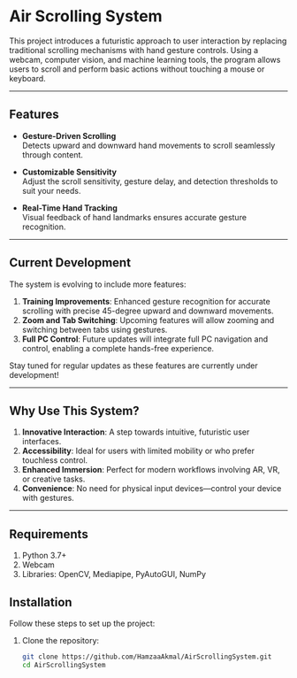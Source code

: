 # Air Scrolling System

This project introduces a futuristic approach to user interaction by replacing traditional scrolling mechanisms with hand gesture controls. Using a webcam, computer vision, and machine learning tools, the program allows users to scroll and perform basic actions without touching a mouse or keyboard.

---

## Features

- **Gesture-Driven Scrolling**  
  Detects upward and downward hand movements to scroll seamlessly through content.
  
- **Customizable Sensitivity**  
  Adjust the scroll sensitivity, gesture delay, and detection thresholds to suit your needs.

- **Real-Time Hand Tracking**  
  Visual feedback of hand landmarks ensures accurate gesture recognition.

---

## Current Development

The system is evolving to include more features:
1. **Training Improvements**: Enhanced gesture recognition for accurate scrolling with precise 45-degree upward and downward movements.
2. **Zoom and Tab Switching**: Upcoming features will allow zooming and switching between tabs using gestures.
3. **Full PC Control**: Future updates will integrate full PC navigation and control, enabling a complete hands-free experience.

Stay tuned for regular updates as these features are currently under development!

---

## Why Use This System?

1. **Innovative Interaction**: A step towards intuitive, futuristic user interfaces.
2. **Accessibility**: Ideal for users with limited mobility or who prefer touchless control.
3. **Enhanced Immersion**: Perfect for modern workflows involving AR, VR, or creative tasks.
4. **Convenience**: No need for physical input devices—control your device with gestures.

---
## Requirements 
1. Python 3.7+
2. Webcam
3. Libraries: OpenCV, Mediapipe, PyAutoGUI, NumPy

## Installation

Follow these steps to set up the project:

1. Clone the repository:
   ```bash
   git clone https://github.com/HamzaaAkmal/AirScrollingSystem.git
   cd AirScrollingSystem
